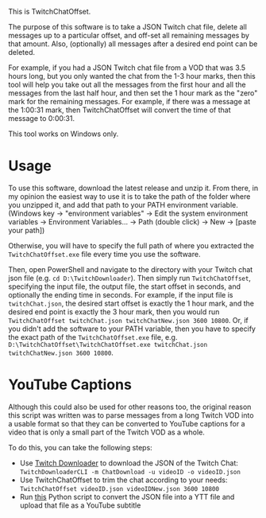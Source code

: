 This is TwitchChatOffset.

The purpose of this software is to take a JSON Twitch chat file, delete all messages up to a particular offset, and off-set all remaining messages by that amount. Also, (optionally) all messages after a desired end point can be deleted.

For example, if you had a JSON Twitch chat file from a VOD that was 3.5 hours long, but you only wanted the chat from the 1-3 hour marks, then this tool will help you take out all the messages from the first hour and all the messages from the last half hour, and then set the 1 hour mark as the "zero" mark for the remaining messages. For example, if there was a message at the 1:00:31 mark, then TwitchChatOffset will convert the time of that message to 0:00:31.

This tool works on Windows only.

# Usage

To use this software, download the latest release and unzip it. From there, in my opinion the easiest way to use it is to take the path of the folder where you unzipped it, and add that path to your PATH environment variable. (Windows key -> "environment variables" -> Edit the system environment variables -> Environment Variables... -> Path (double click) -> New -> [paste your path])

Otherwise, you will have to specify the full path of where you extracted the `TwitchChatOffset.exe` file every time you use the software.

Then, open PowerShell and navigate to the directory with your Twitch chat json file (e.g. `cd D:\TwitchDownloader`). Then simply run `TwitchChatOffset`, specifying the input file, the output file, the start offset in seconds, and optionally the ending time in seconds. For example, if the input file is `twitchChat.json`, the desired start offset is exactly the 1 hour mark, and the desired end point is exactly the 3 hour mark, then you would run `TwitchChatOffset twitchChat.json twitchChatNew.json 3600 10800`. Or, if you didn't add the software to your PATH variable, then you have to specify the exact path of the `TwitchChatOffset.exe` file, e.g. `D:\TwitchChatOffset\TwitchChatOffset.exe twitchChat.json twitchChatNew.json 3600 10800`.

# YouTube Captions

Although this could also be used for other reasons too, the original reason this script was written was to parse messages from a long Twitch VOD into a usable format so that they can be converted to YouTube captions for a video that is only a small part of the Twitch VOD as a whole.

To do this, you can take the following steps:
- Use [Twitch Downloader](https://github.com/lay295/TwitchDownloader) to download the JSON of the Twitch Chat: `TwitchDownloaderCLI -m ChatDownload -u videoID -o videoID.json`
- Use TwitchChatOffset to trim the chat according to your needs: `TwitchChatOffset videoID.json videoIDNew.json 3600 10800`
- Run [this](https://gist.github.com/Cqoicebordel/d9110b4b1191b9e9f6a8165438e00ea0) Python script to convert the JSON file into a YTT file and upload that file as a YouTube subtitle
